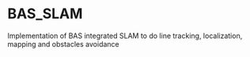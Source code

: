 # BAS_SLAM
Implementation of BAS integrated SLAM to do line tracking, localization, mapping and obstacles avoidance
